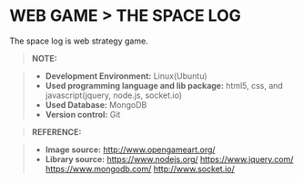 WEB GAME > THE SPACE LOG
=====================


The space log is web strategy game.

> **NOTE:**

> - **Development Environment:** Linux(Ubuntu)
> - **Used programming language and lib package:** html5, css, and javascript(jquery, node.js, socket.io)
> - **Used Database:** MongoDB 
> - **Version control:** Git

> **REFERENCE:**

> - **Image source:** http://www.opengameart.org/
> - **Library source:** https://www.nodejs.org/
			https://www.jquery.com/
		 	https://www.mongodb.com/
			http://www.socket.io/
			

